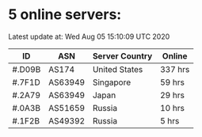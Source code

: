 # 5 online servers:

Latest update at: Wed Aug 05 15:10:09 UTC 2020

| ID | ASN | Server Country | Online |
| -- | --- | -------------- | ------ |
| #.D09B | AS174 | United States | 337 hrs |
| #.7F1D | AS63949 | Singapore | 59 hrs |
| #.2A79 | AS63949 | Japan | 29 hrs |
| #.0A3B | AS51659 | Russia | 10 hrs |
| #.1F2B | AS49392 | Russia | 5 hrs |

